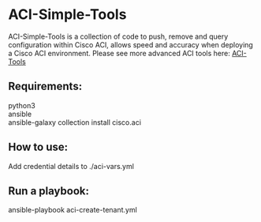 # ACI-Simple-Tools
ACI-Simple-Tools is a collection of code to push, remove and query configuration within Cisco ACI, allows speed and accuracy when deploying a Cisco ACI environment. Please see more advanced ACI tools here: [ACI-Tools](https://github.com/Timothy-Lloyd/aci-tools "aci-tools")  

## Requirements:
python3  
ansible  
ansible-galaxy collection install cisco.aci  

## How to use:
Add credential details to ./aci-vars.yml  

## Run a playbook:
ansible-playbook aci-create-tenant.yml  

